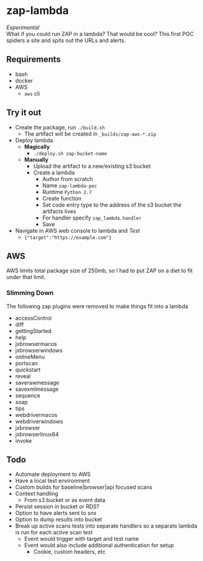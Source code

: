 # zap-lambda
*Experimental*  
What if you could run ZAP in a lambda? That would be cool? This first POC spiders a site and spits out the URLs and alerts.

## Requirements
- bash
- docker
- AWS
  - `aws` cli

## Try it out
- Create the package, run `./build.sh`
  - The artifact will be created in `_builds/zap-aws-*.zip`
- Deploy lambda
  - **Magically**
    - `./deploy.sh zap-bucket-name`
  - **Manually**
    - Upload the artifact to a new/existing s3 bucket
    - Create a lambda 
      - Author from scratch
      - Name `zap-lambda-poc`
      - Runtime `Python 2.7`
      - Create function
      - Set code entry type to the address of the s3 bucket the artifacts lives
      - For handler specify `zap_lambda.handler`
      - Save
- Navigate in AWS web console to lambda and *Test*
  - `{"target":"https://example.com"}`

## AWS
AWS limits total package size of 250mb, so I had to put ZAP on a diet to fit under that limit.

### Slimming Down
The following zap plugins were removed to make things fit into a lambda

- accessControl
- diff
- gettingStarted
- help
- jxbrowsermacos
- jxbrowserwindows
- onlineMenu
- portscan
- quickstart
- reveal
- saverawmessage
- savexmlmessage
- sequence
- soap
- tips
- webdrivermacos
- webdriverwindows
- jxbrowser
- jxbrowserlinux64
- invoke

## Todo
- Automate deployment to AWS
- Have a local test environment
- Custom builds for baseline|browser|api focused scans
- Context handling
  - From s3 bucket or as event data
- Persist session in bucket or RDS?
- Option to have alerts sent to sns
- Option to dump results into bucket
- Break up active scans tests into separate handlers so a separate lambda is run for each active scan test
  - Event would trigger with target and test name
  - Event would also include additional authentication for setup
    - Cookie, custom headers, etc